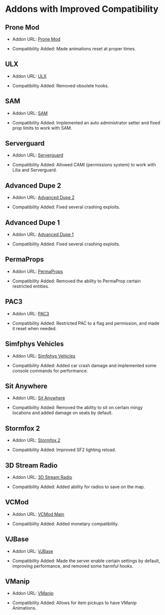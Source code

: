 # Addons with Improved Compatibility

## Prone Mod

- Addon URL: [Prone Mod](https://github.com/gspetrou/Prone-Mod)

- Compatibility Added: Made animations reset at proper times.

## ULX

- Addon URL: [ULX](https://steamcommunity.com/sharedfiles/filedetails/?id=557962280)

- Compatibility Added: Removed obsolete hooks.

## SAM

- Addon URL: [SAM](https://www.gmodstore.com/market/view/sam)

- Compatibility Added: Implemented an auto administrator setter and fixed prop limits to work with SAM.

## Serverguard

- Addon URL: [Serverguard](https://www.gmodstore.com/market/view/serverguard)

- Compatibility Added: Allowed CAMI (permissions system) to work with Lilia and Serverguard.

## Advanced Dupe 2

- Addon URL: [Advanced Dupe 2](https://steamcommunity.com/sharedfiles/filedetails/?id=773402917)

- Compatibility Added: Fixed several crashing exploits.

## Advanced Dupe 1

- Addon URL: [Advanced Dupe 1](https://steamcommunity.com/sharedfiles/filedetails/?id=163806212)

- Compatibility Added: Fixed several crashing exploits.

## PermaProps

- Addon URL: [PermaProps](https://steamcommunity.com/sharedfiles/filedetails/?id=220336312)

- Compatibility Added: Removed the ability to PermaProp certain restricted entities.

## PAC3

- Addon URL: [PAC3](https://steamcommunity.com/workshop/filedetails/?id=104691717)

- Compatibility Added: Restricted PAC to a flag and permission, and made it reset when needed.

## Simfphys Vehicles

- Addon URL: [Simfphys Vehicles](https://steamcommunity.com/sharedfiles/filedetails/?id=771487490)

- Compatibility Added: Added car crash damage and implemented some console commands for performance.

## Sit Anywhere

- Addon URL: [Sit Anywhere](https://steamcommunity.com/sharedfiles/filedetails/?id=108176967)

- Compatibility Added: Removed the ability to sit on certain mingy locations and added damage on seats by default.

## Stormfox 2

- Addon URL: [Stormfox 2](https://steamcommunity.com/workshop/filedetails/?id=2447774443)

- Compatibility Added: Improved SF2 lighting reload.

## 3D Stream Radio

- Addon URL: [3D Stream Radio](https://steamcommunity.com/sharedfiles/filedetails/?id=246756300)

- Compatibility Added: Added ability for radios to save on the map.

## VCMod

- Addon URL: [VCMod Main](https://www.gmodstore.com/market/view/vcmod-main)

- Compatibility Added: Added monetary compatibility.

## VJBase

- Addon URL: [VJBase](https://steamcommunity.com/workshop/filedetails/?id=131759821)

- Compatibility Added: Made the server enable certain settings by default, improving performance, and removed some harmful hooks.

## VManip

- Addon URL: [VManip](https://steamcommunity.com/workshop/filedetails/?id=2155366756)

- Compatibility Added: Allows for item pickups to have VManip Animations.